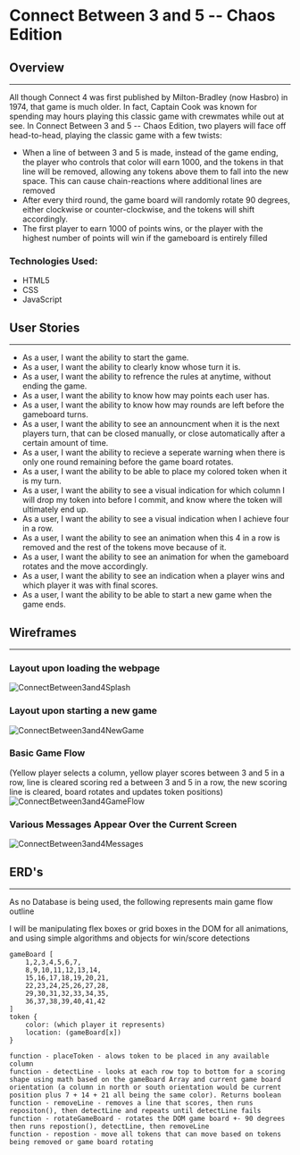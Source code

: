 # Connect Between 3 and 5 -- Chaos Edition

## Overview
---
All though Connect 4 was first published by Milton-Bradley (now Hasbro) in 1974, that game is much older. In fact, Captain Cook was known for spending may hours playing this classic game with crewmates while out at see.
In Connect Between 3 and 5 -- Chaos Edition, two players will face off head-to-head, playing the classic game with a few twists:
- When a line of between 3 and 5 is made, instead of the game ending, the player who controls that color will earn 1000, and the tokens in that line will be removed, allowing any tokens above them to fall into the new space. This can cause chain-reactions where additional lines are removed
- After every third round, the game board will randomly rotate 90 degrees, either clockwise or counter-clockwise, and the tokens will shift accordingly.
- The first player to earn 1000 of points wins, or the player with the highest number of points will win if the gameboard is entirely filled
### Technologies Used:
- HTML5
- CSS
- JavaScript

## User Stories
---
- As a user, I want the ability to start the game.
- As a user, I want the ability to clearly know whose turn it is.
- As a user, I want the ability to refrence the rules at anytime, without ending the game.
- As a user, I want the ability to know how may points each user has.
- As a user, I want the ability to know how may rounds are left before the gameboard turns.
- As a user, I want the ability to see an announcment when it is the next players turn, that can be closed manually, or close automatically after a certain amount of time.
- As a user, I want the ability to recieve a seperate warning when there is only one round remaining before the game board rotates.
- As a user, I want the ability to be able to place my colored token when it is my turn.
- As a user, I want the ability to see a visual indication for which column I will drop my token into before I commit, and know where the token will ultimately end up.
- As a user, I want the ability to see a visual indication when I achieve four in a row.
- As a user, I want the ability to see an animation when this 4 in a row is removed and the rest of the tokens move because of it.
- As a user, I want the ability to see an animation for when the gameboard rotates and the move accordingly.
- As a user, I want the ability to see an indication when a player wins and which player it was with final scores.
- As a user, I want the ability to be able to start a new game when the game ends.

## Wireframes
---
### Layout upon loading the webpage
![ConnectBetween3and4Splash](README-images/screen-on-load.png)
### Layout upon starting a new game
![ConnectBetween3and4NewGame](README-images/screen-on-new-game.png)
### Basic Game Flow
(Yellow player selects a column, yellow player scores between 3 and 5 in a row,
line is cleared scoring red a between 3 and 5 in a row, the new scoring line is cleared, board rotates and updates token positions)
![ConnectBetween3and4GameFlow](README-images/basic-game-flow.png)
### Various Messages Appear Over the Current Screen
![ConnectBetween3and4Messages](README-images/various-messages.png)

## ERD's
---
As no Database is being used, the following represents main game flow outline

I will be manipulating flex boxes or grid boxes in the DOM for all animations, and using simple algorithms and objects for win/score detections

```
gameBoard [
    1,2,3,4,5,6,7,
    8,9,10,11,12,13,14,
    15,16,17,18,19,20,21,
    22,23,24,25,26,27,28,
    29,30,31,32,33,34,35,
    36,37,38,39,40,41,42
]
token {
    color: (which player it represents)
    location: (gameBoard[x])
}

function - placeToken - alows token to be placed in any available column
function - detectLine - looks at each row top to bottom for a scoring shape using math based on the gameBoard Array and current game board orientation (a column in north or south orientation would be current position plus 7 + 14 + 21 all being the same color). Returns boolean
function - removeLine - removes a line that scores, then runs repositon(), then detectLine and repeats until detectLine fails
function - rotateGameBoard - rotates the DOM game board +- 90 degrees then runs repostion(), detectLine, then removeLine
function - repostion - move all tokens that can move based on tokens being removed or game board rotating

```